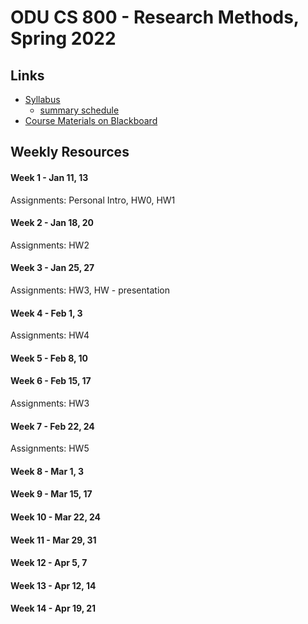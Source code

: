 # ODU CS 800 - Research Methods, Spring 2022

## Links

* [Syllabus](syllabus.md)
  * [summary schedule](syllabus.md#summary-schedule)
* [Course Materials on Blackboard](https://www.blackboard.odu.edu/ultra/courses/_394465_1/cl/outline)

## Weekly Resources

#### Week 1 - Jan 11, 13
Assignments: Personal Intro, HW0, HW1

#### Week 2 - Jan 18, 20
Assignments: HW2

#### Week 3 - Jan 25, 27
Assignments: HW3, HW - presentation

#### Week 4 - Feb 1, 3
Assignments: HW4

#### Week 5 - Feb 8, 10

#### Week 6 - Feb 15, 17
Assignments:  HW3 

#### Week 7 - Feb 22, 24
Assignments: HW5

#### Week 8 - Mar 1, 3

#### Week 9 - Mar 15, 17

#### Week 10 - Mar 22, 24

#### Week 11 - Mar 29, 31

#### Week 12 - Apr 5, 7

#### Week 13 - Apr 12, 14

#### Week 14 - Apr 19, 21
